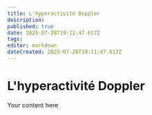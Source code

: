 ```yaml
---
title: L'hyperactivité Doppler
description: 
published: true
date: 2025-07-28T19:11:47.617Z
tags: 
editor: markdown
dateCreated: 2025-07-28T19:11:47.617Z
---
```


# L'hyperactivité Doppler
Your content here